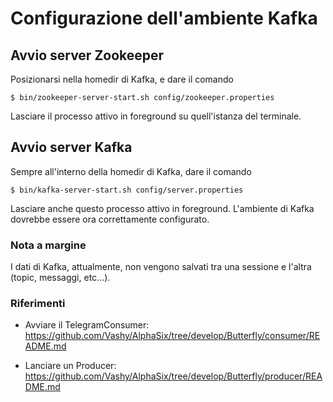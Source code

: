 # Configurazione dell'ambiente Kafka

## Avvio server Zookeeper

Posizionarsi nella homedir di Kafka, e dare il comando

    $ bin/zookeeper-server-start.sh config/zookeeper.properties

Lasciare il processo attivo in foreground su quell'istanza del terminale.  

## Avvio server Kafka

Sempre all'interno della homedir di Kafka, dare il comando

    $ bin/kafka-server-start.sh config/server.properties

Lasciare anche questo processo attivo in foreground. L'ambiente di Kafka dovrebbe essere ora correttamente configurato.

### Nota a margine

I dati di Kafka, attualmente, non vengono salvati tra una sessione e l'altra (topic, messaggi, etc...).

### Riferimenti

* Avviare il TelegramConsumer:  
https://github.com/Vashy/AlphaSix/tree/develop/Butterfly/consumer/README.md

* Lanciare un Producer:  
https://github.com/Vashy/AlphaSix/tree/develop/Butterfly/producer/README.md


<!-- ### Starting Zookeeper
Posizione: Kafka home dir (e.g. `path/to/kafka_2.11-2.1.0/`)
> `bin/zookeeper-server-start.sh config/zookeeper.properties`

### Starting Kafka Server
Posizione: Kafka home dir (`path/to/kafka_2.11-2.1.0/`)
> `bin/kafka-server-start.sh config/server.properties`

### Create Topics
Posizione: Kafka home dir
> `bin/kafka-topics.sh --create --zookeeper localhost:2181 --replication-factor 1 --partitions 1 --topic bug`

### List all available topics
Posizione: Kafka home dir
> `bin/kafka-topics.sh --list --zookeeper localhost:2181`

### Run the Consumer
Posizione: Kafka home dir
> `bin/kafka-console-consumer.sh --bootstrap-server localhost:9092 --topic test` 

## Python scripts

Precondizione: è necessario avere il pacchetto `kafka-python` installato nel sistema.
> `pip3 install kafka-python`

### Run the Python ConsoleConsumer

Posizione: `Butterfly/`
> `python3 -m path.to.ConsoleConsumer`

(si mette in ascolto di tutti i topic definiti nel file `topics.json`)


### Run the Python ConsoleProducer

Posizione: `Butterfly/`
> `python3 -m path.to.ConsoleProducer -t nometopic msg1 msg2 "msg 3"`


<!-- ### Run the Consumer
Posizione: Kafka home dir
> `bin/kafka-console-consumer.sh --bootstrap-server localhost:9092 --topic test`   -->

<!-- ### Run the Consumer, list messages from beginning
Posizione: Kafka home dir
> `bin/kafka-console-consumer.sh --bootstrap-server localhost:9092 --topic test --from-beginning`   -->
<!-- 
### Run the Python WebhookConsumer
Si mette in ascolto dei messaggi generati da WebhookProducer.  
Posizione: `Butterfly/`
> `python3 path.to.WebhookConsumer`  


### Run the Python GLProducer

Posizione: `Butterfly/`
> `python3 -m path.to.GLProducer -t nometopic` -->
